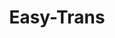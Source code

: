 ---
title: "Easy-Trans"
description: "一个注解搞定数据翻译,减少30%SQL代码量"
subDesc: "一个注解搞定数据翻译,减少30%SQL代码量"
feature1Img: ""
feature1Title: ""
feature1Desc: ""
feature2Img: ""
feature2Title: ""
feature2Desc: ""
feature3Img: ""
feature3Title: ""
feature3Desc: ""
feature4Img: ""
feature4Title: ""
feature4Desc: ""
feature5Img: ""
feature5Title: ""
feature5Desc: ""
feature6Img: ""
feature6Title: ""
feature6Desc: ""
startUp: "开始"
link: "http://easy-trans.fhs-opensource.top"
github: ""
gitee: "https://gitee.com/dromara/easy_trans"
level: "tool"
weight: 14
showIntroduce: false
showFeature: false
icon: "/img/logo/easyTrans.png"
---
